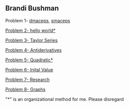 ## Brandi Bushman 

Problem 1- [dmaceps](https://github.com/brandibushman/Math-4610-USU-Keobbe/blob/master/Software%20Manual%20Folder/Maceps%20Code.md), [smaceps](https://github.com/brandibushman/Math-4610-USU-Keobbe/blob/master/Software%20Manual%20Folder/smaceps.md)

[Problem 2- hello world*](https://github.com/brandibushman/Math-4610-USU-Keobbe/blob/master/Software%20Manual%20Folder/Hello%20World.md)

[Problem 3- Taylor Series](https://github.com/brandibushman/Math-4610-USU-Keobbe/blob/master/Practice/Computational.pdf)

[Problem 4- Antiderivatives](https://github.com/brandibushman/Math-4610-USU-Keobbe/blob/master/Practice/Computational.pdf)

[Problem 5- Quadratic*](https://github.com/brandibushman/Math-4610-USU-Keobbe/blob/master/Software%20Manual%20Folder/Quadratic%20Routine.md)

[Problem 6- Inital Value](https://github.com/brandibushman/Math-4610-USU-Keobbe/blob/master/Practice/Computational.pdf)

[Problem 7- Research](https://github.com/brandibushman/Math-4610-USU-Keobbe/blob/master/Practice/Computational.pdf)

[Problem 8- Graphs](https://github.com/brandibushman/Math-4610-USU-Keobbe/blob/master/Practice/Computational.pdf)






"*" is an organizational method for me. Please disregard
